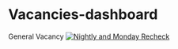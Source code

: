 # Vacancies-dashboard
General Vacancy 
[![Nightly and Monday Recheck](https://github.com/BreadPitttt/Vacancies-dashboard/actions/workflows/update.yml/badge.svg?branch=main)](https://github.com/BreadPitttt/Vacancies-dashboard/actions/workflows/update.yml)
